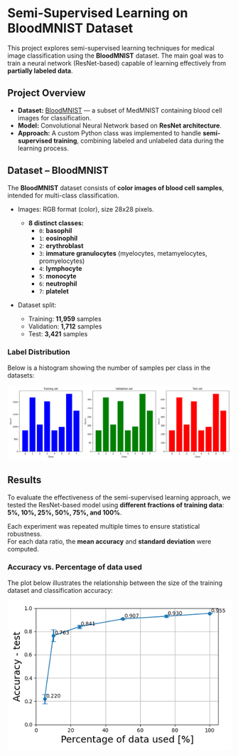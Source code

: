 # Semi-Supervised Learning on BloodMNIST Dataset

This project explores semi-supervised learning techniques for medical image classification using the **BloodMNIST** dataset. The main goal was to train a neural network (ResNet-based) capable of learning effectively from **partially labeled data**.

## Project Overview

- **Dataset:** [BloodMNIST](https://medmnist.com/) — a subset of MedMNIST containing blood cell images for classification.
- **Model:** Convolutional Neural Network based on **ResNet architecture**.
- **Approach:** A custom Python class was implemented to handle **semi-supervised training**, combining labeled and unlabeled data during the learning process.

## Dataset – BloodMNIST

The **BloodMNIST** dataset consists of **color images of blood cell samples**, intended for multi-class classification.

- Images: RGB format (color), size 28x28 pixels.
  - **8 distinct classes:**
    - `0`: **basophil**
    - `1`: **eosinophil**
    - `2`: **erythroblast**
    - `3`: **immature granulocytes** (myelocytes, metamyelocytes, promyelocytes)
    - `4`: **lymphocyte**
    - `5`: **monocyte**
    - `6`: **neutrophil**
    - `7`: **platelet**



- Dataset split:
  - Training: **11,959** samples
  - Validation: **1,712** samples
  - Test: **3,421** samples

### Label Distribution

Below is a histogram showing the number of samples per class in the datasets:

![Label Histogram](images/label_histogram.png)

## Results

To evaluate the effectiveness of the semi-supervised learning approach, we tested the ResNet-based model using **different fractions of training data**: **5%, 10%, 25%, 50%, 75%, and 100%**.

Each experiment was repeated multiple times to ensure statistical robustness.  
For each data ratio, the **mean accuracy** and **standard deviation** were computed.

### Accuracy vs. Percentage of data used

The plot below illustrates the relationship between the size of the training dataset and classification accuracy:

![Accuracy vs. Data Size](images/accuracy_vs_data_size_official.png)

